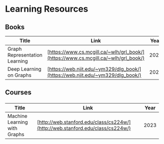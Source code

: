 # Learning Resources

## Books

| Title  | Link  | Year  |
|---|---|---|
| Graph Representation Learning  | [https://www.cs.mcgill.ca/~wlh/grl_book/](https://www.cs.mcgill.ca/~wlh/grl_book/) | 2020 |
| Deep Learning on Graphs  | [https://web.njit.edu/~ym329/dlg_book/](https://web.njit.edu/~ym329/dlg_book/)  | 2021  |




## Courses

### 



| Title  | Link  | Year  |
|---|---|---|
|  Machine Learning with Graphs  | [http://web.stanford.edu/class/cs224w/](http://web.stanford.edu/class/cs224w/)  | 2023  |
